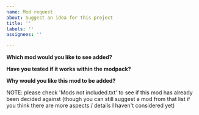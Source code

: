 ```yaml
---
name: Mod request
about: Suggest an idea for this project
title: ''
labels: ''
assignees: ''

---
```


**Which mod would you like to see added?**

**Have you tested if it works within the modpack?**

**Why would you like this mod to be added?**

NOTE: please check 'Mods not included.txt' to see if this mod has already been decided against (though you can still suggest a mod from that list if you think there are more aspects / details I haven't considered yet)
